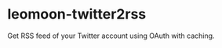leomoon-twitter2rss
===================

Get RSS feed of your Twitter account using OAuth with caching.
